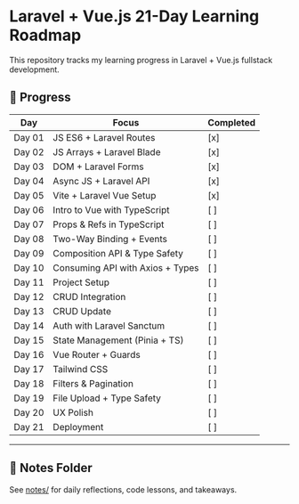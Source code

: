 # Laravel + Vue.js 21-Day Learning Roadmap

This repository tracks my learning progress in Laravel + Vue.js fullstack development.

## 📅 Progress

| Day    | Focus                            | Completed |
| ------ | -------------------------------- | --------- |
| Day 01 | JS ES6 + Laravel Routes          | [x]       |
| Day 02 | JS Arrays + Laravel Blade        | [x]       |
| Day 03 | DOM + Laravel Forms              | [x]       |
| Day 04 | Async JS + Laravel API           | [x]       |
| Day 05 | Vite + Laravel Vue Setup         | [x]       |
| Day 06 | Intro to Vue with TypeScript     | [ ]       |
| Day 07 | Props & Refs in TypeScript       | [ ]       |
| Day 08 | Two-Way Binding + Events         | [ ]       |
| Day 09 | Composition API & Type Safety    | [ ]       |
| Day 10 | Consuming API with Axios + Types | [ ]       |
| Day 11 | Project Setup                    | [ ]       |
| Day 12 | CRUD Integration                 | [ ]       |
| Day 13 | CRUD Update                      | [ ]       |
| Day 14 | Auth with Laravel Sanctum        | [ ]       |
| Day 15 | State Management (Pinia + TS)    | [ ]       |
| Day 16 | Vue Router + Guards              | [ ]       |
| Day 17 | Tailwind CSS                     | [ ]       |
| Day 18 | Filters & Pagination             | [ ]       |
| Day 19 | File Upload + Type Safety        | [ ]       |
| Day 20 | UX Polish                        | [ ]       |
| Day 21 | Deployment                       | [ ]       |

---

## 📝 Notes Folder

See [notes/](notes/) for daily reflections, code lessons, and takeaways.
